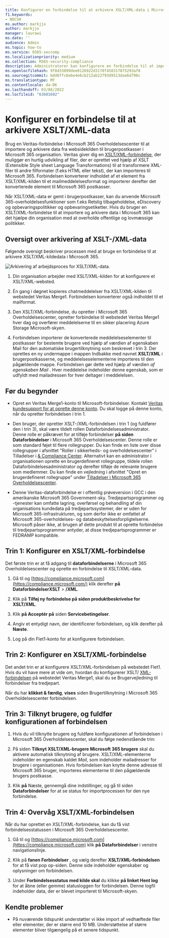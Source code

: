 ```yaml
---
title: Konfigurer en forbindelse til at arkivere XSLT/XML-data i Microsoft 365
f1.keywords:
- NOCSH
ms.author: markjjo
author: markjjo
manager: laurawi
ms.date: ''
audience: Admin
ms.topic: how-to
ms.service: O365-seccomp
ms.localizationpriority: medium
ms.collection: M365-security-compliance
description: Administratorer kan konfigurere en forbindelse til at importere og arkivere XSLT/XML-data fra Veritas i Microsoft 365. Med denne forbindelse kan du arkivere data fra tredjepartsdatakilder i Microsoft 365, så du kan bruge overholdelsesfunktioner som f.eks retslig tilbageholdelse, indholdssøgning og opbevaringspolitikker til at administrere din organisations tredjepartsdata.
ms.openlocfilehash: 9f8d33099dee0126922d3170f458317875293af8
ms.sourcegitcommit: bdd6ffc6ebe4e6cb212ab22793d9513dae6d798c
ms.translationtype: MT
ms.contentlocale: da-DK
ms.lasthandoff: 03/08/2022
ms.locfileid: "63601692"
---
```

# <a name="set-up-a-connector-to-archive-xsltxml-data"></a>Konfigurer en forbindelse til at arkivere XSLT/XML-data

Brug en Veritas-forbindelse i Microsoft 365 Overholdelsescenter til at importere og arkivere data fra websidekilden til brugerpostkasser i Microsoft 365 organisation. Veritas giver dig en [XSLT/XML-forbindelse](https://globanet.com/xslt-xml), der muliggør en hurtig udvikling af filer, der er oprettet ved hjælp af XSLT (Extensible Style sheet Language Transformations) til at transformere XML-filer til andre filformater (f.eks HTML eller tekst), der kan importeres til Microsoft 365. Forbindelsen konverterer indholdet af et element fra XSLT/XML-kilden til et mailmeddelelsesformat og importerer derefter det konverterede element til Microsoft 365 postkasser.

Når XSLT/XML-data er gemt i brugerpostkasser, kan du anvende Microsoft 365-overholdelsesfunktioner som f.eks Retslig tilbageholdelse, eDiscovery og opbevaringspolitikker og opbevaringsetiketter. Hvis du bruger en XSLT/XML-forbindelse til at importere og arkivere data i Microsoft 365 kan det hjælpe din organisation med at overholde offentlige og lovmæssige politikker.

## <a name="overview-of-archiving-xsltxml-data"></a>Oversigt over arkivering af XSLT-/XML-data

Følgende oversigt beskriver processen med at bruge en forbindelse til at arkivere XSLT/XML-kildedata i Microsoft 365.

![Arkivering af arbejdsproces for XSLT/XML-data.](../media/XSLT-XMLConnectorWorkflow.png)

1. Din organisation arbejder med XSLT/XML-kilden for at konfigurere et XSLT/XML-websted.

2. Én gang i døgnet kopieres chatmeddelelser fra XSLT/XML-kilden til webstedet Veritas Merge1. Forbindelsen konverterer også indholdet til et mailformat.

3. Den XSLT/XML-forbindelse, du opretter i Microsoft 365 Overholdelsescenter, opretter forbindelse til webstedet Veritas Merge1 hver dag og overfører meddelelserne til en sikker placering Azure Storage Microsoft-skyen.

4. Forbindelsen importerer de konverterede meddelelseselementer til postkasser for bestemte brugere ved hjælp af værdien af  egenskaben Mail for den automatiske brugertilknytning som beskrevet i trin 3. Der oprettes en ny undermappe i mappen Indbakke med navnet **XSLT/XML** i brugerpostkasserne, og meddelelseselementerne importeres til den pågældende mappe. Forbindelsen gør dette ved hjælp af værdien *af egenskaben Mail* . Hver meddelelse indeholder denne egenskab, som er udfyldt med mailadressen for hver deltager i meddelelsen.

## <a name="before-you-begin"></a>Før du begynder

- Opret en Veritas Merge1-konto til Microsoft-forbindelser. Kontakt [Veritas kundesupport for at oprette denne konto](https://www.veritas.com/content/support/). Du skal logge på denne konto, når du opretter forbindelsen i trin 1.

- Den bruger, der opretter XSLT-/XML-forbindelsen i trin 1 (og fuldfører den i trin 3), skal være tildelt rollen Dataforbindelsesadministrator. Denne rolle er påkrævet for at tilføje forbindelser **på siden Dataforbindelser** i Microsoft 365 Overholdelsescenter. Denne rolle er som standard føjet til flere rollegrupper. Du kan finde en liste over disse rollegrupper i afsnittet "Roller i sikkerheds- og overholdelsescenter" i Tilladelser i [& Compliance Center](../security/office-365-security/permissions-in-the-security-and-compliance-center.md#roles-in-the-security--compliance-center). Alternativt kan en administrator i organisationen oprette en brugerdefineret rollegruppe, tildele rollen Dataforbindelsesadministrator og derefter tilføje de relevante brugere som medlemmer. Du kan finde en vejledning i afsnittet "Opret en brugerdefineret rollegruppe" under [Tilladelser i Microsoft 365 Overholdelsescenter](microsoft-365-compliance-center-permissions.md#create-a-custom-role-group).

- Denne Veritas-dataforbindelse er i offentlig prøveversion i GCC i den amerikanske Microsoft 365 Government-sky. Tredjepartsprogrammer og -tjenester kan omfatte lagring, overførsel og behandling af din organisations kundedata på tredjepartssystemer, der er uden for Microsoft 365-infrastrukturen, og som derfor ikke er omfattet af Microsoft 365-overholdelses- og databeskyttelsesforpligtelserne. Microsoft påser ikke, at brugen af dette produkt til at oprette forbindelse til tredjepartsprogrammer antyder, at disse tredjepartsprogrammer er FEDRAMP kompatible.

## <a name="step-1-set-up-an-xsltxml-connector"></a>Trin 1: Konfigurer en XSLT/XML-forbindelse

Det første trin er at få adgang til **dataforbindelserne** i Microsoft 365 Overholdelsescenter og oprette en forbindelse til XSLT/XML-data.

1. Gå til og [https://compliance.microsoft.com](https://compliance.microsoft.com/) klik derefter **på DataforbindelserXSLT** > **/XML**.

2. Klik på **Tilføj ny forbindelse på siden produktbeskrivelse for XSLT/XML**.

3. Klik **på Acceptér på** siden **Servicebetingelser**.

4. Angiv et entydigt navn, der identificerer forbindelsen, og klik derefter på **Næste**.

5. Log på din Flet1-konto for at konfigurere forbindelsen.

## <a name="step-2-configure-an-xsltxml-connector"></a>Trin 2: Konfigurer en XSLT/XML-forbindelse

Det andet trin er at konfigurere XSLT/XML-forbindelsen på webstedet Flet1. Hvis du vil have mere at vide om, hvordan du konfigurerer XSLT/ [XML-forbindelsen](https://docs.ms.merge1.globanetportal.com/Merge1%20Third-Party%20Connectors%20XSLT-XML%20User%20Guide%20.pdf) på webstedet Veritas Merge1, skal du se Brugervejledning til forbindelser fra tredjepart.

Når du har **klikket & færdig**, **vises** siden Brugertilknytning i Microsoft 365 Overholdelsescenter forbindelsen.

## <a name="step-3-map-users-and-complete-the-connector-setup"></a>Trin 3: Tilknyt brugere, og fuldfør konfigurationen af forbindelsen

1. Hvis du vil tilknytte brugere og fuldføre konfigurationen af forbindelsen i Microsoft 365 Overholdelsescenter, skal du følge nedenstående trin:

2. På siden **Tilknyt XSLT/XML-brugere Microsoft 365 brugere** skal du aktivere automatisk tilknytning af brugere. XSLT/XML-elementerne indeholder en egenskab kaldet *Mail*, som indeholder mailadresser for brugere i organisationen. Hvis forbindelsen kan knytte denne adresse til Microsoft 365 bruger, importeres elementerne til den pågældende brugers postkasse.

3. Klik **på** Næste, gennemgå dine indstillinger, og gå til siden **Dataforbindelser** for at se status for importprocessen for den nye forbindelse.

## <a name="step-4-monitor-the-xsltxml-connector"></a>Trin 4: Overvåg XSLT/XML-forbindelsen

Når du har oprettet en XSLT/XML-forbindelse, kan du få vist forbindelsesstatussen i Microsoft 365 Overholdelsescenter.

1. Gå til og [https://compliance.microsoft.com](https://compliance.microsoft.com) klik **på Dataforbindelser** i venstre navigationslinje.

2. Klik på **fanen Forbindelser** , og vælg derefter **XSLT/XML-forbindelsen** for at få vist pop op-siden. Denne side indeholder egenskaber og oplysninger om forbindelsen.

3. Under **Forbindelsesstatus med kilde skal** du klikke **på linket Hent log** for at åbne (eller gemme) statusloggen for forbindelsen. Denne logfil indeholder data, der er blevet importeret til Microsoft-skyen.

## <a name="known-issues"></a>Kendte problemer

- På nuværende tidspunkt understøtter vi ikke import af vedhæftede filer eller elementer, der er større end 10 MB. Understøttelse af større elementer bliver tilgængelig på et senere tidspunkt.